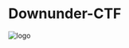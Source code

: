 # Downunder-CTF


![logo](https://user-images.githubusercontent.com/84657474/141878346-d2a7fa54-db54-4eb0-bfee-c752e671a1ca.png)
